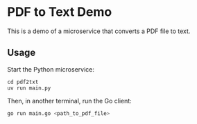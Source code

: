 # PDF to Text Demo

This is a demo of a microservice that converts a PDF file to text.

## Usage
Start the Python microservice:
```
cd pdf2txt
uv run main.py
```

Then, in another terminal, run the Go client:
```bash
go run main.go <path_to_pdf_file>
```
